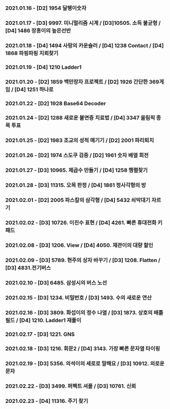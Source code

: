 ### 2021.01.16 - [D2] 1954 달팽이숫자

### 2021.01.17 - [D3] 9997. 미니멀리즘 시계 / [D3]10505. 소득 불균형 / [D4] 1486 장훈이의 높은선반

### 2021.01.18 - [D4] 1494 사랑의 카운슬러 / [D4] 1238 Contact / [D4] 1868 파핑파핑 지뢰찾기

### 2021.01.19 - [D4] 1210 Ladder1

### 2021.01.20 - [D2] 1859 백만장자 프로젝트 / [D2] 1926 간단한 369게임 / [D4] 1251 하나로

### 2021.01.22 - [D2] 1928 Base64 Decoder

### 2021.01.24 - [D2] 1288 새로운 불면증 치료법 / [D4] 3347 올림픽 종목 투표

### 2021.01.25 - [D2] 1983 조교의 성적 매기기 / [D2] 2001 파리퇴치

### 2021.01.26 - [D2] 1974 스도쿠 검증 / [D2] 1961 숫자 배열 회전

### 2021.01.27 - [D3] 10965. 제곱수 만들기 / [D4] 1258 행렬찾기

### 2021.01.28 - [D3] 11315. 오목 판정 / [D4] 1861 정사각형의 방

### 2021.02.01 - [D2] 2005 파스칼의 삼각형 / [D4] 5432 쇠막대기 자르기

### 2021.02.02 - [D3] 10726. 이진수 표현 / [D4] 4261. 빠른 휴대전화 키패드

### 2021.02.08 - [D3] 1206. View / [D4] 4050. 재관이의 대량 할인

### 2021.02.09 - [D3] 5789. 현주의 상자 바꾸기 / [D3] 1208. Flatten / [D3] 4831.전기버스

### 2021.02.10 - [D3] 6485. 삼성시의 버스 노선

### 2021.02.15 - [D3] 1234. 비밀번호 / [D3] 1493. 수의 새로운 연산

### 2021.02.16 - [D3] 3809. 화섭이의 정수 나열 / [D3] 1873. 상호의 배틀필드 / [D4] 1210. Ladder1 재풀이

### 2021.02.17 - [D3] 1221. GNS

### 2021.02.18 - [D3] 1216. 회문2 / [D4] 3143. 가장 빠른 문자열 타이핑

### 2021.02.19 - [D3] 5356. 의석이의 세로로 말해요 / [D3] 10912. 외로운 문자

### 2021.02.22 - [D3] 3499. 퍼펙트 셔플 / [D3] 10761. 신뢰

### 2021.02.23 - [D4] 11316. 주기 찾기